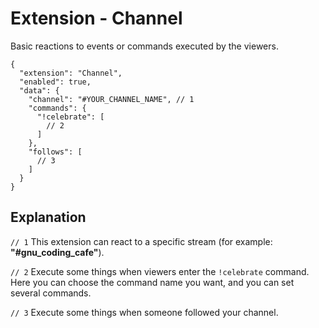 # Extension - Channel

Basic reactions to events or commands executed by the viewers.

```json5
{
  "extension": "Channel",
  "enabled": true,
  "data": {
    "channel": "#YOUR_CHANNEL_NAME", // 1
    "commands": {
      "!celebrate": [
        // 2
      ]
    },
    "follows": [
      // 3
    ]
  }
}
```

## Explanation

`// 1` This extension can react to a specific stream (for example: **"#gnu_coding_cafe"**).

`// 2` Execute some things when viewers enter the `!celebrate` command. Here you can choose the
command name you want, and you can set several commands.

`// 3` Execute some things when someone followed your channel.
